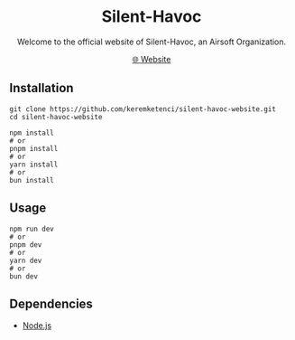 <h1 align="center">Silent-Havoc</h1>
<p align="center">Welcome to the official website of Silent-Havoc, an Airsoft Organization.</p>

<p align="center">
  <a href="https://www.silent-havoc.com" title="Visit Silent-Havoc">🌐 Website</a>
</p>

## Installation

```
git clone https://github.com/keremketenci/silent-havoc-website.git
cd silent-havoc-website

npm install
# or
pnpm install
# or
yarn install
# or
bun install
```

## Usage

```
npm run dev
# or
pnpm dev
# or
yarn dev
# or
bun dev
```

## Dependencies

- [Node.js](https://nodejs.org/en/download/package-manager)
